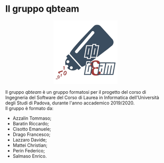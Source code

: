 # Il gruppo qbteam

<p align = "center">

<img src = "./Immagini/qbteam.png" alt = "Logo qbteam" />

</p>

Il gruppo _qbteam_ è un gruppo formatosi per il progetto del corso di Ingegneria del Software del Corso di Laurea in Informatica dell'Università degli Studi di Padova, durante l'anno accademico 2019/2020.  
Il gruppo è formato da:

- Azzalin Tommaso;
- Baratin Riccardo;
- Cisotto Emanuele; 
- Drago Francesco;
- Lazzaro Davide;
- Mattei Christian;
- Perin Federico;
- Salmaso Enrico.